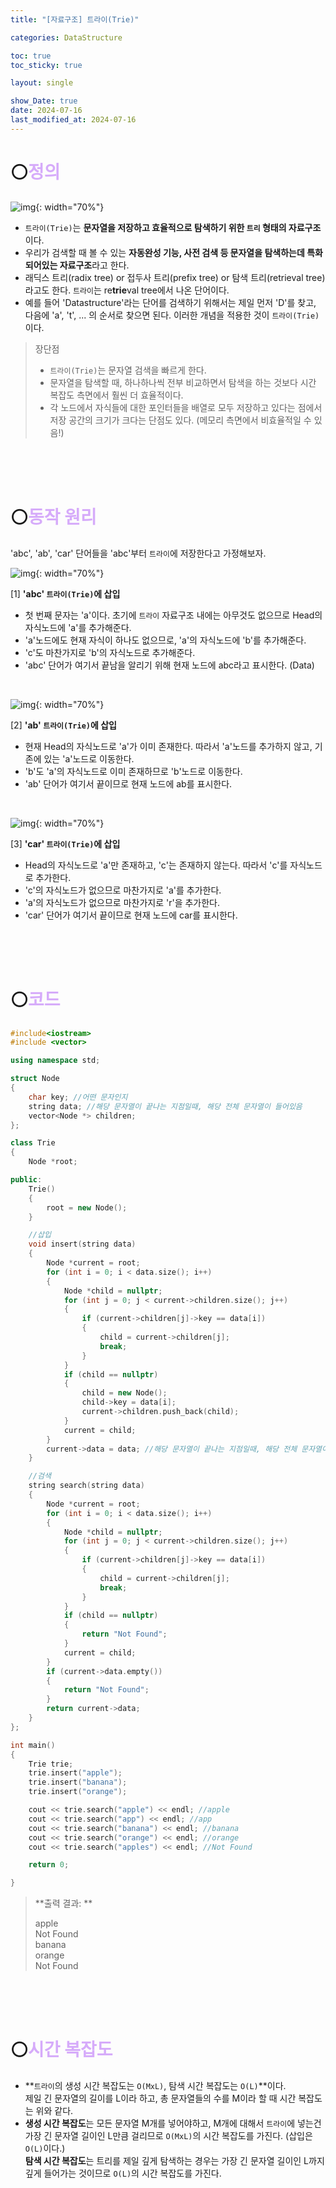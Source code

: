 ```yaml
---
title: "[자료구조] 트라이(Trie)"

categories: DataStructure

toc: true
toc_sticky: true

layout: single

show_Date: true
date: 2024-07-16
last_modified_at: 2024-07-16
---
```




# ⚪<span style="color: #D6ABFA;">정의</span>

![img](../../assets/images/2024-07-16-Trie/trie-example-base.png){: width="70%"}

- `트라이(Trie)`는 **문자열을 저장하고 효율적으로 탐색하기 위한 `트리` 형태의 자료구조**이다.
- 우리가 검색할 때 볼 수 있는 **자동완성 기능, 사전 검색 등 문자열을 탐색하는데 특화되어있는 자료구조**라고 한다.
- 래딕스 트리(radix tree) or 접두사 트리(prefix tree) or 탐색 트리(retrieval tree)라고도 한다. `트라이`는 re**trie**val tree에서 나온 단어이다.
- 예를 들어 'Datastructure'라는 단어를 검색하기 위해서는 제일 먼저 'D'를 찾고, 다음에 'a', 't', ... 의 순서로 찾으면 된다. 이러한 개념을 적용한 것이 `트라이(Trie)`이다.

> 장단점  
>
> - `트라이(Trie)`는 문자열 검색을 빠르게 한다.
> - 문자열을 탐색할 때, 하나하나씩 전부 비교하면서 탐색을 하는 것보다 시간 복잡도 측면에서 훨씬 더 효율적이다.
> - 각 노드에서 자식들에 대한 포인터들을 배열로 모두 저장하고 있다는 점에서 저장 공간의 크기가 크다는 단점도 있다. (메모리 측면에서 비효율적일 수 있음!)

<br>

<br>

<br>

# ⚪<span style="color: #D6ABFA;">동작 원리</span>

'abc', 'ab', 'car' 단어들을 'abc'부터 `트라이`에 저장한다고 가정해보자.

![img](../../assets/images/2024-07-16-Trie/images%2Fkimdukbae%2Fpost%2F9b4e8997-8c66-4509-9349-cf336b6e8a27%2Fimage.png){: width="70%"}

[1] **'abc' `트라이(Trie)`에 삽입**

- 첫 번째 문자는 'a'이다. 초기에 `트라이` 자료구조 내에는 아무것도 없으므로 Head의 자식노드에 'a'를 추가해준다.
- 'a'노드에도 현재 자식이 하나도 없으므로, 'a'의 자식노드에 'b'를 추가해준다.
- 'c'도 마찬가지로 'b'의 자식노드로 추가해준다.
- 'abc' 단어가 여기서 끝남을 알리기 위해 현재 노드에 abc라고 표시한다. (Data)

<br>

![img](../../assets/images/2024-07-16-Trie/images%2Fkimdukbae%2Fpost%2Fff402294-b59d-4866-910e-2b3ba4c423cb%2Fimage.png){: width="70%"}

[2] **'ab' `트라이(Trie)`에 삽입**

- 현재 Head의 자식노드로 'a'가 이미 존재한다. 따라서 'a'노드를 추가하지 않고, 기존에 있는 'a'노드로 이동한다.
- 'b'도 'a'의 자식노드로 이미 존재하므로 'b'노드로 이동한다.
- 'ab' 단어가 여기서 끝이므로 현재 노드에 ab를 표시한다.

<br>

![img](../../assets/images/2024-07-16-Trie/images%2Fkimdukbae%2Fpost%2F8d819895-5389-4b31-8b6b-a133e4ab3396%2Fimage.png){: width="70%"}

[3] **'car' `트라이(Trie)`에 삽입**

- Head의 자식노드로 'a'만 존재하고, 'c'는 존재하지 않는다. 따라서 'c'를 자식노드로 추가한다.
- 'c'의 자식노드가 없으므로 마찬가지로 'a'를 추가한다.
- 'a'의 자식노드가 없으므로 마찬가지로 'r'을 추가한다.
- 'car' 단어가 여기서 끝이므로 현재 노드에 car를 표시한다.

<br>

<br>

<br>

# ⚪<span style="color: #D6ABFA;">코드</span>

```cpp
#include<iostream>
#include <vector>

using namespace std;

struct Node
{
    char key; //어떤 문자인지
    string data; //해당 문자열이 끝나는 지점일때, 해당 전체 문자열이 들어있음
    vector<Node *> children;
};

class Trie
{
    Node *root;

public:
    Trie()
    {
        root = new Node();
    }

    //삽입
    void insert(string data)
    {
        Node *current = root;
        for (int i = 0; i < data.size(); i++)
        {
            Node *child = nullptr;
            for (int j = 0; j < current->children.size(); j++)
            {
                if (current->children[j]->key == data[i])
                {
                    child = current->children[j];
                    break;
                }
            }
            if (child == nullptr)
            {
                child = new Node();
                child->key = data[i];
                current->children.push_back(child);
            }
            current = child;
        }
        current->data = data; //해당 문자열이 끝나는 지점일때, 해당 전체 문자열이 들어있음
    }

    //검색
    string search(string data)
    {
        Node *current = root;
        for (int i = 0; i < data.size(); i++)
        {
            Node *child = nullptr;
            for (int j = 0; j < current->children.size(); j++)
            {
                if (current->children[j]->key == data[i])
                {
                    child = current->children[j];
                    break;
                }
            }
            if (child == nullptr)
            {
                return "Not Found";
            }
            current = child;
        }
        if (current->data.empty())
        {
            return "Not Found";
        }
        return current->data;
    }
};

int main()
{
    Trie trie;
    trie.insert("apple");
    trie.insert("banana");
    trie.insert("orange");

    cout << trie.search("apple") << endl; //apple
    cout << trie.search("app") << endl; //app
    cout << trie.search("banana") << endl; //banana
    cout << trie.search("orange") << endl; //orange
    cout << trie.search("apples") << endl; //Not Found

    return 0;

}
```

> **출력 결과: ** 
>
> apple  
> Not Found  
> banana  
> orange  
> Not Found

<br>

<br>

<br>

# ⚪<span style="color: #D6ABFA;">시간 복잡도</span>

- **`트라이`의 생성 시간 복잡도는 `O(MxL)`, 탐색 시간 복잡도는 `O(L)`**이다.  
  제일 긴 문자열의 길이를 L이라 하고, 총 문자열들의 수를 M이라 할 때 시간 복잡도는 위와 같다.
- **생성 시간 복잡도**는 모든 문자열 M개를 넣어야하고, M개에 대해서 `트라이`에 넣는건 가장 긴 문자열 길이인 L만큼 걸리므로 `O(MxL)`의 시간 복잡도를 가진다. (삽입은 `O(L)`이다.)  
  **탐색 시간 복잡도**는 트리를 제일 깊게 탐색하는 경우는 가장 긴 문자열 길이인 L까지 깊게 들어가는 것이므로 `O(L)`의 시간 복잡도를 가진다.
